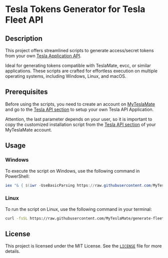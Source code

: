 # Tesla Tokens Generator for Tesla Fleet API

## Description
This project offers streamlined scripts to generate access/secret tokens from your own [Tesla Application API](https://developer.tesla.com/docs/fleet-api).

Ideal for generating tokens compatible with TeslaMate, evcc, or similar applications. These scripts are crafted for effortless execution on multiple operating systems, including Windows, Linux, and macOS.

## Prerequisites

Before using the scripts, you need to create an account on [MyTeslaMate](https://app.myteslamate.com/) and go to the [Tesla API section](https://app.myteslamate.com/tesla) to setup your own Tesla API Application.

Attention, the last parameter depends on your user, so it is important to copy the customized installation script from the [Tesla API section](https://app.myteslamate.com/tesla) of your MyTeslaMate account.

## Usage

### Windows
To execute the script on Windows, use the following command in PowerShell:

```powershell
iex "& { $(iwr -UseBasicParsing https://raw.githubusercontent.com/MyTeslaMate/generate-fleet-tokens/refs/heads/main/tokens.ps1) } mycustomdomain"
```

### Linux
To run the script on Linux, use the following command in your terminal:

```bash
curl -fsSL https://raw.githubusercontent.com/MyTeslaMate/generate-fleet-tokens/refs/heads/main/tokens.sh | bash -s -- mycustomdomain
```


## License
This project is licensed under the MIT License. See the [`LICENSE`](LICENCE.md) file for more details.